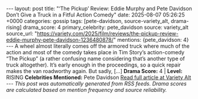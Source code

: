 --- layout: post title: "‘The Pickup’ Review: Eddie Murphy and Pete Davidson Don’t Give a Truck in a Fitful Action Comedy" date: 2025-08-07 05:26:25 +0000 categories: gossip tags: [pete-davidson, source-variety_alt, drama-rising] drama_score: 4 primary_celebrity: pete_davidson source: variety_alt source_url: "https://variety.com/2025/film/reviews/the-pickup-review-eddie-murphy-pete-davidson-1236480878/" mentions: {pete_davidson: 4} --- ​​A wheel almost literally comes off the armored truck where much of the action and most of the comedy takes place in Tim Story’s action-comedy “The Pickup” (a rather confusing name considering that’s another type of truck altogether). It’s early enough in the proceedings, so a quick repair makes the van roadworthy again. But sadly, […] **Drama Score:** 4 | **Level:** RISING **Celebrities Mentioned:** Pete Davidson [Read full article at Variety Alt](https://variety.com/2025/film/reviews/the-pickup-review-eddie-murphy-pete-davidson-1236480878/) --- *This post was automatically generated from RSS feeds. Drama scores are calculated based on mention frequency and source reliability.*